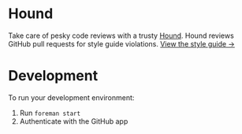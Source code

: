 # Hound

Take care of pesky code reviews with a trusty [Hound](http://houndci.com). Hound reviews GitHub pull requests for style guide violations. [View the style guide &rarr;](https://github.com/thoughtbot/guides)

# Development

To run your development environment:

1. Run `foreman start`
2. Authenticate with the GitHub app
